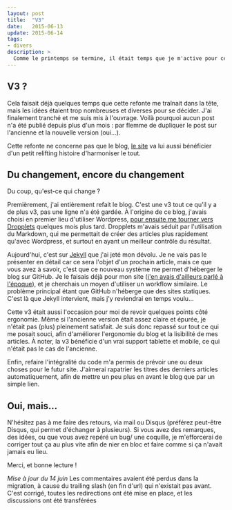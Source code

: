 ```yaml
---
layout: post
title:  "V3"
date:   2015-06-13
update: 2015-06-14
tags:
- divers
description: >
  Comme le printemps se termine, il était temps que je m'active pour cette refonte graphique du blog !
---
```


## V3 ?

Cela faisait déjà quelques temps que cette refonte me traînait dans la tête, mais les idées étaient trop nombreuses et diverses pour se décider.
J'ai finalement tranché et me suis mis à l'ouvrage.
Voilà pourquoi aucun post n'a été publié depuis plus d'un mois : par flemme de dupliquer le post sur l'ancienne et la nouvelle version (oui...).

Cette refonte ne concerne pas que le blog, [le site](http://smarchal.com) va lui aussi bénéficier d'un petit relifting histoire d'harmoniser le tout.

## Du changement, encore du changement

Du coup, qu'est-ce qui change ?

Premièrement, j'ai entièrement refait le blog. C'est une v3 tout ce qu'il y a de plus v3, pas une ligne n'a été gardée.
À l'origine de ce blog, j'avais choisi en premier lieu d'utiliser Wordpress, [pour ensuite me tourner vers Dropplets](http://blog.smarchal.com/peau-neuve/) quelques mois plus tard.
Dropplets m'avais séduit par l'utilisation du Markdown, qui me permettait de créer des articles plus rapidement qu'avec Wordpress, et surtout en ayant un meilleur contrôle du résultat.

Aujourd'hui, c'est sur [Jekyll](jekyllrb.com) que j'ai jeté mon dévolu.
Je ne vais pas le présenter en détail car ce sera l'objet d'un prochain article, mais ce que vous avez à savoir, c'est que ce nouveau système me permet d'héberger le blog sur GitHub.
Je le faisais déjà pour mon site ([j'en avais d'ailleurs parlé à l'époque](http://blog.smarchal.com/heberger-son-site-sur-github/)), et je cherchais un moyen d'utiliser un workflow similaire.
Le problème principal étant que GitHub n'héberge que des sites statiques. C'est là que Jekyll intervient, mais j'y reviendrai en temps voulu...

Cette v3 était aussi l'occasion pour moi de revoir quelques points côté ergonomie.
Même si l'ancienne version était assez claire et épurée, je n'était pas (plus) pleinement satisfait.
Je suis donc repassé sur tout ce qui me posait souci, afin d'améliorer l'ergonomie du blog et la lisibilité de mes articles.
À noter, la v3 bénéficie d'un vrai support tablette et mobile, ce qui n'était pas le cas de l'ancienne.

Enfin, refaire l'intégralité du code m'a permis de prévoir une ou deux choses pour le futur site.
J'aimerai rapatrier les titres des derniers articles automatiquement, afin de mettre un peu plus en avant le blog que par un simple lien.

## Oui, mais...

N'hésitez pas à me faire des retours, via mail ou Disqus (préférez peut-être Disqus, qui permet d'échanger à plusieurs).
Si vous avez des remarques, des idées, ou que vous avez repéré un bug/ une coquille, je m'efforcerai de corriger tout ça au plus vite afin de nier en bloc et faire comme si ça n'avait jamais eu lieu.

Merci, et bonne lecture !

*Mise à jour du 14 juin*
Les commentaires avaient été perdus dans la migration, à cause du trailing slash (en fin d'url) qui n'existait pas avant. C'est corrigé, toutes les redirections ont été mise en place, et les discussions ont été transférées
